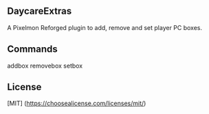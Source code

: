 ## DaycareExtras

A Pixelmon Reforged plugin to add, remove and set player PC boxes.

## Commands

addbox <player> <amount>
removebox <player> <amount>
setbox <player> <amount>

## License

[MIT]
(https://choosealicense.com/licenses/mit/)